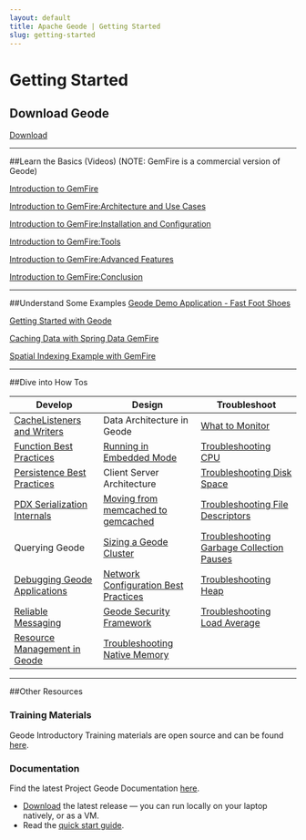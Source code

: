 ```yaml
---
layout: default
title: Apache Geode | Getting Started
slug: getting-started
---
```


# Getting Started

## Download Geode 
<div class='button'><a href='/download'>Download</a></div>

***

##Learn the Basics (Videos) 
(NOTE: GemFire is a commercial version of Geode)

[Introduction to GemFire](https://s3.amazonaws.com/gemfire-intro/Lesson+00+Introduction.mp4)

[Introduction to GemFire:Architecture and Use Cases](https://s3.amazonaws.com/gemfire-intro/Lesson+01+Gem+Architecture.mp4)

[Introduction to GemFire:Installation and Configuration](https://s3.amazonaws.com/gemfire-intro/Lesson+02+Gem+Install+and+Config.mp4)

[Introduction to GemFire:Tools](https://s3.amazonaws.com/gemfire-intro/Lesson+03+Gem+Tools.mp4)

[Introduction to GemFire:Advanced Features](https://s3.amazonaws.com/gemfire-intro/Lesson+04+Gem+Advance+Features.mp4)

[Introduction to GemFire:Conclusion](https://s3.amazonaws.com/gemfire-intro/Lesson+05+Conclusion.mp4)


***


##Understand Some Examples
[Geode Demo Application - Fast Foot Shoes](https://github.com/project-geode/docs/wiki/Geode-Demo-Application)

[Getting Started with Geode](https://github.com/project-geode/docs/wiki#geode-in-5-minutes)

[Caching Data with Spring Data GemFire](http://www.javabeat.net/spring-data-gemfire-cache/)

[Spatial Indexing Example with GemFire](http://blogs.vmware.com/vfabric/2012/12/gemfire-patternspart-1-the-value-architecture-code-for-building-geography-based-apps.html)



***


##Dive into How Tos

Develop | Design | Troubleshoot
 ------ | ----------- | --------
[CacheListeners and Writers](https://github.com/project-geode/docs/wiki/CacheWriter-and-CacheListener-Best-Practices) | Data Architecture in Geode | [What to Monitor](https://github.com/project-geode/docs/wiki/What-To-Monitor)
[Function Best Practices](https://github.com/project-geode/docs/wiki/Function-Best-Practices) | [Running in Embedded Mode](https://github.com/project-geode/docs/wiki/Running-in-Embedded-Mode) | [Troubleshooting CPU](https://github.com/project-geode/docs/wiki/Troubleshooting-CPU)
[Persistence Best Practices](https://github.com/project-geode/docs/wiki/Native-Disk-Persistence) | Client Server Architecture |    [Troubleshooting Disk Space](https://github.com/project-geode/docs/wiki/Troubleshooting-Disk-Space)
[PDX Serialization Internals](https://github.com/project-geode/docs/wiki/PDX-Serialization-Internals) | [Moving from memcached to gemcached](https://github.com/project-geode/docs/wiki/Moving-from-memcached-to-gemcached) |    [Troubleshooting File Descriptors](https://github.com/project-geode/docs/wiki/Troubleshooting-File-Descriptors)
Querying Geode | [Sizing a Geode Cluster](https://github.com/project-geode/docs/wiki/Sizing-a-Geode-Cluster) |    [Troubleshooting Garbage Collection Pauses](https://github.com/project-geode/docs/wiki/Troubleshooting-Garbage-Collection-Pauses)
[Debugging Geode Applications](https://github.com/project-geode/docs/wiki/Debugging-Geode-Applications) | [Network Configuration Best Practices](https://github.com/project-geode/docs/wiki/Network-Configuration-Best-Practices) |    [Troubleshooting Heap](https://github.com/project-geode/docs/wiki/Troubleshooting-Heap)
[Reliable Messaging](https://github.com/project-geode/docs/wiki/Reliable-Messaging) |  [Geode Security Framework](https://github.com/project-geode/docs/wiki/Geode-Security-Framework) |    [Troubleshooting Load Average](https://github.com/project-geode/docs/wiki/Troubleshooting-Load-Average)
 |   [Resource Management in Geode](https://github.com/project-geode/docs/wiki/Resource-Management-in-Geode) |    [Troubleshooting Native Memory](https://github.com/project-geode/docs/wiki/Troubleshooting-Native-Memory)


***


##Other Resources

### Training Materials
Geode Introductory Training materials are open source and can be found [here](https://github.com/project-geode/training).


### Documentation
Find the latest Project Geode Documentation [here](http://geode-docs.cfapps.io/docs/about_geode.html).


+ [Download](/download) the latest release — you can run locally on your laptop natively, or as a VM.
+ Read the [quick start guide](https://github.com/project-geode/docs/wiki#geode-in-5-minutes).

